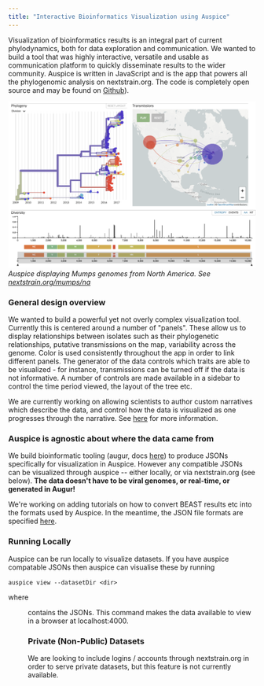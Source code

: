 ```yaml
---
title: "Interactive Bioinformatics Visualization using Auspice"
---
```


Visualization of bioinformatics results is an integral part of current phylodynamics, both for data exploration and communication.
We wanted to build a tool that was highly interactive, versatile and usable as communication platform to quickly disseminate results to the wider community.
Auspice is written in JavaScript and is the app that powers all the phylogenomic analysis on nextstrain.org. The code is completely open source and may be found on [Github](https://www.github.com/nextstrain/auspice)).


![mumps](figures/mumps.png)
*Auspice displaying Mumps genomes from North America. See [nextstrain.org/mumps/na](https://www.nextstrain.org/mumps/na)*

### General design overview
We wanted to build a powerful yet not overly complex visualization tool.
Currently this is centered around a number of "panels".
These allow us to display relationships between isolates such as their phylogenetic relationships, putative transmissions on the map, variability across the genome.
Color is used consistently throughout the app in order to link different panels.
The generator of the data controls which traits are able to be visualized - for instance, transmissions can be turned off if the data is not informative.
A number of controls are made available in a sidebar to control the time period viewed, the layout of the tree etc.

We are currently working on allowing scientists to author custom narratives which describe the data, and control how the data is visualized as one progresses through the narrative.
See [here](/docs/narratives/introduction) for more information.

### Auspice is agnostic about where the data came from
We build bioinformatic tooling (augur, docs [here](/docs/bioinformatics/introduction-to-augur)) to produce JSONs specifically for visualization in Auspice.
However any compatible JSONs can be visualized through auspice -- either locally, or via nextstrain.org (see below).
**The data doesn't have to be viral genomes, or real-time, or generated in Augur!**

We're working on adding tutorials on how to convert BEAST results etc into the formats used by Auspice.
In the meantime, the JSON file formats are specified [here](/docs/bioinformatics/data-formats).


### Running Locally
Auspice can be run locally to visualize datasets. If you have auspice compatable JSONs then auspice can visualise these by running

```
auspice view --datasetDir <dir>
```
where <dir> contains the JSONs. This command makes the data available to view in a browser at localhost:4000.


### Private (Non-Public) Datasets
We are looking to include logins / accounts through nextstrain.org in order to serve private datasets, but this feature is not currently available.
